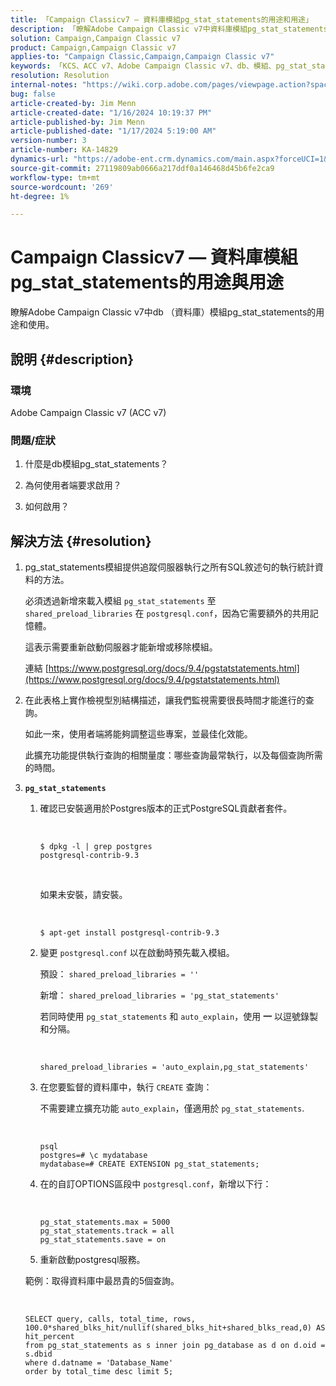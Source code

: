 ```yaml
---
title: 「Campaign Classicv7 — 資料庫模組pg_stat_statements的用途和用途」
description: 「瞭解Adobe Campaign Classic v7中資料庫模組pg_stat_statements的用途和使用。」
solution: Campaign,Campaign Classic v7
product: Campaign,Campaign Classic v7
applies-to: "Campaign Classic,Campaign,Campaign Classic v7"
keywords: 「KCS、ACC v7、Adobe Campaign Classic v7、db、模組、pg_stat_statement、FAQ、PostgreSQL、postgres」
resolution: Resolution
internal-notes: "https://wiki.corp.adobe.com/pages/viewpage.action?spaceKey=neolane&title=Database+performance+optimization+-+Identify+bottleneck+queries+with+execution+statistics#Databaseperformanceoptimization-Identifybottleneckquerieswithexecutionstatistics-pg_stat_statements"
bug: false
article-created-by: Jim Menn
article-created-date: "1/16/2024 10:19:37 PM"
article-published-by: Jim Menn
article-published-date: "1/17/2024 5:19:00 AM"
version-number: 3
article-number: KA-14829
dynamics-url: "https://adobe-ent.crm.dynamics.com/main.aspx?forceUCI=1&pagetype=entityrecord&etn=knowledgearticle&id=aa8c1c54-bdb4-ee11-a569-6045bd006268"
source-git-commit: 27119809ab0666a217ddf0a146468d45b6fe2ca9
workflow-type: tm+mt
source-wordcount: '269'
ht-degree: 1%

---
```


# Campaign Classicv7 — 資料庫模組pg_stat_statements的用途與用途


瞭解Adobe Campaign Classic v7中db （資料庫）模組pg_stat_statements的用途和使用。

## 說明 {#description}


### 環境

Adobe Campaign Classic v7 (ACC v7)



### 問題/症狀

1. 什麼是db模組pg_stat_statements？

2. 為何使用者端要求啟用？

3. 如何啟用？


## 解決方法 {#resolution}


1. pg_stat_statements模組提供追蹤伺服器執行之所有SQL敘述句的執行統計資料的方法。


   必須透過新增來載入模組 `pg_stat_statements` 至 `shared_preload_libraries` 在 `postgresql.conf`，因為它需要額外的共用記憶體。


   這表示需要重新啟動伺服器才能新增或移除模組。


   連結 [https://www.postgresql.org/docs/9.4/pgstatstatements.html](https://www.postgresql.org/docs/9.4/pgstatstatements.html)
2. 在此表格上實作檢視型別結構描述，讓我們監視需要很長時間才能進行的查詢。


   如此一來，使用者端將能夠調整這些專案，並最佳化效能。


   此擴充功能提供執行查詢的相關量度：哪些查詢最常執行，以及每個查詢所需的時間。
3. <b>`pg_stat_statements`</b>

   1. 確認已安裝適用於Postgres版本的正式PostgreSQL貢獻者套件。


      <br>

      ```
      $ dpkg -l | grep postgres
      postgresql-contrib-9.3
      ```



      <br>

      如果未安裝，請安裝。


      <br>

      ```
      $ apt-get install postgresql-contrib-9.3
      ```




   2. 變更 `postgresql.conf` 以在啟動時預先載入模組。


      預設： `shared_preload_libraries = ''`


      新增： `shared_preload_libraries = 'pg_stat_statements'`


      若同時使用 `pg_stat_statements` 和 `auto_explain`，使用 <b>一</b> 以逗號錄製和分隔。


      <br>

      ```
      shared_preload_libraries = 'auto_explain,pg_stat_statements'
      ```




   3. 在您要監督的資料庫中，執行 `CREATE` 查詢：


      不需要建立擴充功能 `auto_explain`，僅適用於 `pg_stat_statements`.


      <br>

      ```
      psql
      postgres=# \c mydatabase
      mydatabase=# CREATE EXTENSION pg_stat_statements;
      ```




   4. 在的自訂OPTIONS區段中 `postgresql.conf`，新增以下行：


      <br>

      ```
      pg_stat_statements.max = 5000
      pg_stat_statements.track = all
      pg_stat_statements.save = on
      ```


   5. 重新啟動postgresql服務。



   範例：取得資料庫中最昂貴的5個查詢。


   <br>

   ```
   SELECT query, calls, total_time, rows, 100.0*shared_blks_hit/nullif(shared_blks_hit+shared_blks_read,0) AS hit_percent
   from pg_stat_statements as s inner join pg_database as d on d.oid = s.dbid
   where d.datname = 'Database_Name'
   order by total_time desc limit 5;
   ```





